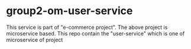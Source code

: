 # group2-om-user-service 
This service is part of "e-commerce project". 
The above project is microservice based. 
This repo contain the "user-service" which is one of microservice of project  
